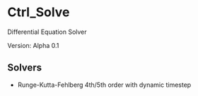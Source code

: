 # Ctrl_Solve
Differential Equation Solver

Version: Alpha 0.1

## Solvers

* Runge-Kutta-Fehlberg 4th/5th order with dynamic timestep
